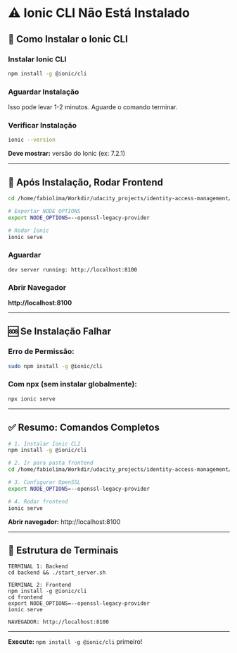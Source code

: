 # ⚠️ Ionic CLI Não Está Instalado

## 🔧 Como Instalar o Ionic CLI

### Instalar Ionic CLI

```bash
npm install -g @ionic/cli
```

### Aguardar Instalação

Isso pode levar 1-2 minutos. Aguarde o comando terminar.

### Verificar Instalação

```bash
ionic --version
```

**Deve mostrar:** versão do Ionic (ex: 7.2.1)

---

## 🚀 Após Instalação, Rodar Frontend

```bash
cd /home/fabiolima/Workdir/udacity_projects/identity-access-management/coffee-shop/frontend

# Exportar NODE_OPTIONS
export NODE_OPTIONS=--openssl-legacy-provider

# Rodar Ionic
ionic serve
```

### Aguardar

```
dev server running: http://localhost:8100
```

### Abrir Navegador

**http://localhost:8100**

---

## 🆘 Se Instalação Falhar

### Erro de Permissão:

```bash
sudo npm install -g @ionic/cli
```

### Com npx (sem instalar globalmente):

```bash
npx ionic serve
```

---

## ✅ Resumo: Comandos Completos

```bash
# 1. Instalar Ionic CLI
npm install -g @ionic/cli

# 2. Ir para pasta frontend
cd /home/fabiolima/Workdir/udacity_projects/identity-access-management/coffee-shop/frontend

# 3. Configurar OpenSSL
export NODE_OPTIONS=--openssl-legacy-provider

# 4. Rodar frontend
ionic serve
```

**Abrir navegador:** http://localhost:8100

---

## 📝 Estrutura de Terminais

```
TERMINAL 1: Backend
cd backend && ./start_server.sh

TERMINAL 2: Frontend  
npm install -g @ionic/cli
cd frontend
export NODE_OPTIONS=--openssl-legacy-provider
ionic serve

NAVEGADOR: http://localhost:8100
```

---

**Execute:** `npm install -g @ionic/cli` primeiro!

